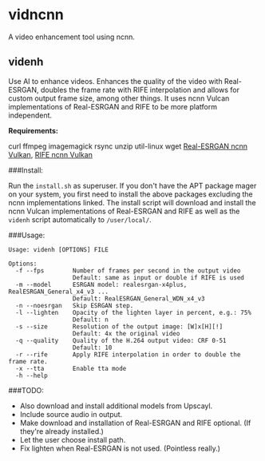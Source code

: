 # vidncnn

A video enhancement tool using ncnn.

## videnh

Use AI to enhance videos. Enhances the quality of the video with Real-ESRGAN, doubles the frame rate with RIFE interpolation and allows for custom output frame size, among other things. It uses ncnn Vulcan implementations of Real-ESRGAN and RIFE to be more platform independent. 

**Requirements:**

curl ffmpeg imagemagick rsync unzip util-linux wget
[Real-ESRGAN ncnn Vulkan](https://github.com/xinntao/Real-ESRGAN/),
[RIFE ncnn Vulkan](https://github.com/nihui/rife-ncnn-vulkan)

###Install:

Run the `install.sh` as superuser. If you don't have the APT package mager on your system, you first need to install the above packages excluding the ncnn implementations linked. The install script will download and install the ncnn Vulcan implementations of Real-ESRGAN and RIFE as well as the `videnh` script automatically to `/user/local/`.

###Usage:
```
Usage: videnh [OPTIONS] FILE

Options:
  -f --fps        Number of frames per second in the output video
                  Default: same as input or double if RIFE is used
  -m --model      ESRGAN model: realesrgan-x4plus, RealESRGAN_General_x4_v3 ... 
                  Default: RealESRGAN_General_WDN_x4_v3
  -n --noesrgan   Skip ESRGAN step.
  -l --lighten    Opacity of the lighten layer in percent, e.g.: 75% 
                  Default: n
  -s --size       Resolution of the output image: [W]x[H][!]
                  Default: 4x the original video
  -q --quality    Quality of the H.264 output video: CRF 0-51
                  Default: 10
  -r --rife       Apply RIFE interpolation in order to double the frame rate.
  -x --tta        Enable tta mode
  -h --help
```

###TODO:

- Also download and install additional models from Upscayl.
- Include source audio in output.
- Make download and installation of Real-ESRGAN and RIFE optional. (If they're already installed.)
- Let the user choose install path.
- Fix lighten when Real-ESRGAN is not used. (Pointless really.)
